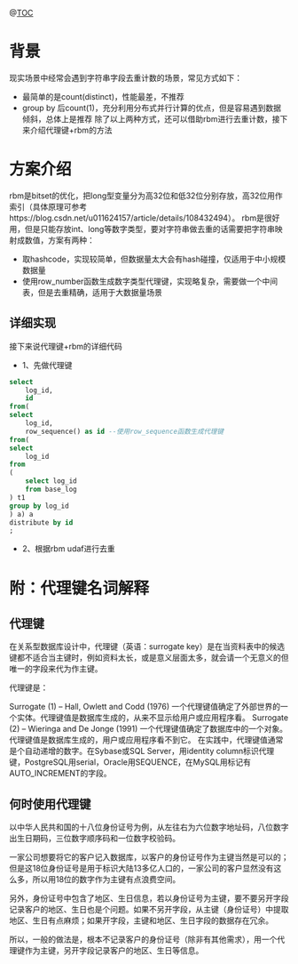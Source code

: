 @[TOC](提高去重计数效率——代理键+bitmap去重)
# 背景
现实场景中经常会遇到字符串字段去重计数的场景，常见方式如下：
- 最简单的是count(distinct)，性能最差，不推荐
- group by 后count(1)，充分利用分布式并行计算的优点，但是容易遇到数据倾斜，总体上是推荐
除了以上两种方式，还可以借助rbm进行去重计数，接下来介绍代理键+rbm的方法
# 方案介绍
rbm是bitset的优化，把long型变量分为高32位和低32位分别存放，高32位用作索引（具体原理可参考https://blog.csdn.net/u011624157/article/details/108432494）。
rbm是很好用，但是只能存放int、long等数字类型，要对字符串做去重的话需要把字符串映射成数值，方案有两种：
- 取hashcode，实现较简单，但数据量太大会有hash碰撞，仅适用于中小规模数据量
- 使用row_number函数生成数字类型代理键，实现略复杂，需要做一个中间表，但是去重精确，适用于大数据量场景
## 详细实现
接下来说代理键+rbm的详细代码
-  1、先做代理键
```sql
select
    log_id,
    id
from(
select
    log_id,
    row_sequence() as id --使用row_sequence函数生成代理键
from(
select 
    log_id
from
(
    select log_id
    from base_log
) t1
group by log_id
) a) a
distribute by id
;

```
- 2、根据rbm udaf进行去重

# 附：代理键名词解释
## 代理键
在关系型数据库设计中，代理键（英语：surrogate key）是在当资料表中的候选键都不适合当主键时，例如资料太长，或是意义层面太多，就会请一个无意义的但唯一的字段来代为作主键。

代理键是：

Surrogate (1) – Hall, Owlett and Codd (1976)
一个代理键值确定了外部世界的一个实体。代理键值是数据库生成的，从来不显示给用户或应用程序看。
Surrogate (2) – Wieringa and De Jonge (1991)
一个代理键值确定了数据库中的一个对象。代理键值是数据库生成的，用户或应用程序看不到它。
在实践中，代理键值通常是个自动递增的数字。在Sybase或SQL Server，用identity column标识代理键，PostgreSQL用serial，Oracle用SEQUENCE，在MySQL用标记有AUTO_INCREMENT的字段。

## 何时使用代理键
以中华人民共和国的十八位身份证号为例，从左往右为六位数字地址码，八位数字出生日期码，三位数字顺序码和一位数字校验码。

一家公司想要将它的客户记入数据库，以客户的身份证号作为主键当然是可以的；但是这18位身份证号是用于标识大陆13多亿人口的，一家公司的客户显然没有这么多，所以用18位的数字作为主键有点浪费空间。

另外，身份证号中包含了地区、生日信息，若以身份证号为主键，要不要另开字段记录客户的地区、生日也是个问题。如果不另开字段，从主键（身份证号）中提取地区、生日有点麻烦；如果开字段，主键和地区、生日字段的数据存在冗余。

所以，一般的做法是，根本不记录客户的身份证号（除非有其他需求），用一个代理键作为主键，另开字段记录客户的地区、生日等信息。

